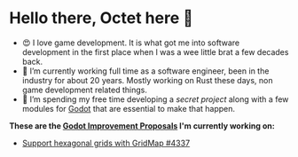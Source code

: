 # Hello there, Octet here 👋
- 😍 I love game development. It is what got me into software development in the first place when I was a wee little brat a few decades back.
- 💼 I’m currently working full time as a software engineer, been in the industry for about 20 years. Mostly working on Rust these days, non game development related things.
- 🦄 I’m spending my free time developing a *secret project* along with a few modules for [Godot](https://github.com/godotengine/godot) that are essential to make that happen.

**These are the [Godot Improvement Proposals](https://github.com/godotengine/godot-proposals) I'm currently working on:**
- [Support hexagonal grids with GridMap #4337](https://github.com/godotengine/godot-proposals/issues/4337)
